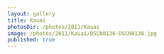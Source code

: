 ```yaml
---
layout: gallery
title: Kauai
photosDir: /photos/2011/Kauai
image: /photos/2011/Kauai/DSCN0136-DSCN0138.jpg
published: true
---
```

